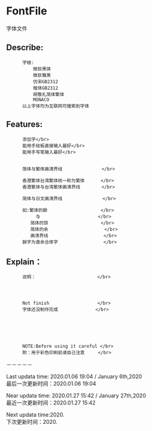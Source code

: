 # FontFile
字体文件

          
Describe:              </br>
----------

          字根:                           
              微软黑体                      
              微软雅黑                     
              仿宋GB2312                    
              楷体GB2312                  
              胡敬礼简体繁体                 
              MONACO                       
          以上字体均为互联网可搜索到字体   

Features: </br>
----------

          添加字</br>
          能用手绘板直接输入最好</br>
          能用手写笔输入最好</br>  


          简体与繁体画清界线　             </br>
     
          香港繁体台湾繁体统一称为繁体      </br>
          香港繁体与台湾繁体画清界线        </br>
    
          简体与日文画清界线               </br>

          如:繁体的餘　　　　　　　　　　　　</br>
          　　　与　　　　　　　　　　　　　</br>
             简体的馀             　　　　</br>
             简体的余                     </br>
             画清界线                   　</br>
          餘字为食余合体字                 </br>


Explain：                   </br>
----------
          说明：                       </br>




          Not finish                  </br>
          字体还没制作完成              </br>






          NOTE:Before using it careful </br>
          附：用于彩色印刷前请自己注意　　　</br>
－－－－－           </br>

Last updata time: 2020.01.06 19:04  /  January 6th,2020    </br>
最后一次更新时间：2020.01.06 19:04                          </br>

Near updata time: 2020.01.27 15:42  /  January 27th,2020  </br>
最近一次更新时间：2020.01.27 15:42


Next updata time:2020.                          </br>
下次更新时间：2020.                               </br>
